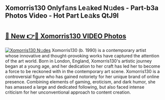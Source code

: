 ## Xomorris130 Onlyf𝚊ns Le𝚊ked N𝚞des - Part-b3a Photos Video - Hot Part Le𝚊ks QtJ9l

# <h2><a href="http://ab75335.deff.icu/?id=Xomorris130">🔗 New 👉🔴 Xomorris130 VIDEO Photos</a></h2>

[![Xomorris130 N𝚞des](https://i.imgur.com/rIISA9y.gif)](http://ab75335.deff.icu/?id=Xomorris130)
Xomorris130 (b. 1990) is a contemporary artist whose innovative and thought-provoking works have captured the attention of the art world. Born in London, England, Xomorris130's artistic journey began at a young age, and her dedication to her craft has led her to become a force to be reckoned with in the contemporary art scene. Xomorris130 is a controversial figure who has gained notoriety for her unique brand of online presence. Combining elements of gaming, eroticism, and dark humor, she has amassed a large and dedicated following, but also faced intense criticism for her unconventional approach to content creation.
